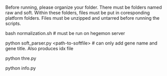 Before running, please organize your folder.
There must be folders named raw and soft. Within these folders, files must be
put in coresponding platform folders. Files must be unzipped and untarred before
running the scripts.

bash normalization.sh  # must be run on hegemon server

python soft_parser.py \<path-to-softfile\>  # can only add gene name and gene title. Also produces idx file

python thre.py

python info.py
